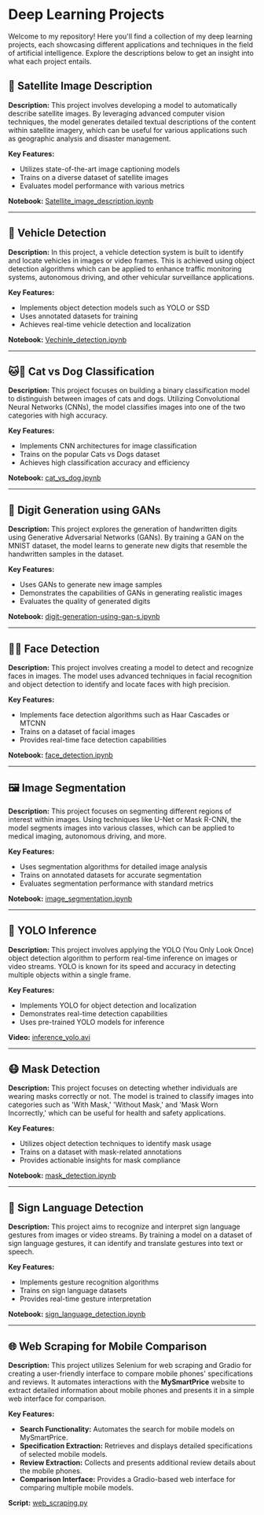 # Deep Learning Projects

Welcome to my repository! Here you'll find a collection of my deep learning projects, each showcasing different applications and techniques in the field of artificial intelligence. Explore the descriptions below to get an insight into what each project entails.

## 🚀 **Satellite Image Description**
**Description:** This project involves developing a model to automatically describe satellite images. By leveraging advanced computer vision techniques, the model generates detailed textual descriptions of the content within satellite imagery, which can be useful for various applications such as geographic analysis and disaster management.

**Key Features:**
- Utilizes state-of-the-art image captioning models
- Trains on a diverse dataset of satellite images
- Evaluates model performance with various metrics

**Notebook:** [Satellite_image_description.ipynb](Satellite_image_description.ipynb)

---

## 🚗 **Vehicle Detection**
**Description:** In this project, a vehicle detection system is built to identify and locate vehicles in images or video frames. This is achieved using object detection algorithms which can be applied to enhance traffic monitoring systems, autonomous driving, and other vehicular surveillance applications.

**Key Features:**
- Implements object detection models such as YOLO or SSD
- Uses annotated datasets for training
- Achieves real-time vehicle detection and localization

**Notebook:** [Vechinle_detection.ipynb](Vechinle_detection.ipynb)

---

## 🐱🐶 **Cat vs Dog Classification**
**Description:** This project focuses on building a binary classification model to distinguish between images of cats and dogs. Utilizing Convolutional Neural Networks (CNNs), the model classifies images into one of the two categories with high accuracy.

**Key Features:**
- Implements CNN architectures for image classification
- Trains on the popular Cats vs Dogs dataset
- Achieves high classification accuracy and efficiency

**Notebook:** [cat_vs_dog.ipynb](cat_vs_dog.ipynb)

---

## 🎨 **Digit Generation using GANs**
**Description:** This project explores the generation of handwritten digits using Generative Adversarial Networks (GANs). By training a GAN on the MNIST dataset, the model learns to generate new digits that resemble the handwritten samples in the dataset.

**Key Features:**
- Uses GANs to generate new image samples
- Demonstrates the capabilities of GANs in generating realistic images
- Evaluates the quality of generated digits

**Notebook:** [digit-generation-using-gan-s.ipynb](digit-generation-using-gan-s.ipynb)

---

## 🧑‍🔬 **Face Detection**
**Description:** This project involves creating a model to detect and recognize faces in images. The model uses advanced techniques in facial recognition and object detection to identify and locate faces with high precision.

**Key Features:**
- Implements face detection algorithms such as Haar Cascades or MTCNN
- Trains on a dataset of facial images
- Provides real-time face detection capabilities

**Notebook:** [face_detection.ipynb](face_detection.ipynb)

---

## 🖼️ **Image Segmentation**
**Description:** This project focuses on segmenting different regions of interest within images. Using techniques like U-Net or Mask R-CNN, the model segments images into various classes, which can be applied to medical imaging, autonomous driving, and more.

**Key Features:**
- Uses segmentation algorithms for detailed image analysis
- Trains on annotated datasets for accurate segmentation
- Evaluates segmentation performance with standard metrics

**Notebook:** [image_segmentation.ipynb](image_segmentation.ipynb)

---

## 🚀 **YOLO Inference**
**Description:** This project involves applying the YOLO (You Only Look Once) object detection algorithm to perform real-time inference on images or video streams. YOLO is known for its speed and accuracy in detecting multiple objects within a single frame.

**Key Features:**
- Implements YOLO for object detection and localization
- Demonstrates real-time detection capabilities
- Uses pre-trained YOLO models for inference

**Video:** [inference_yolo.avi](inference_yolo.avi)

---

## 😷 **Mask Detection**
**Description:** This project focuses on detecting whether individuals are wearing masks correctly or not. The model is trained to classify images into categories such as 'With Mask,' 'Without Mask,' and 'Mask Worn Incorrectly,' which can be useful for health and safety applications.

**Key Features:**
- Utilizes object detection techniques to identify mask usage
- Trains on a dataset with mask-related annotations
- Provides actionable insights for mask compliance

**Notebook:** [mask_detection.ipynb](mask_detection.ipynb)

---

## 🤟 **Sign Language Detection**
**Description:** This project aims to recognize and interpret sign language gestures from images or video streams. By training a model on a dataset of sign language gestures, it can identify and translate gestures into text or speech.

**Key Features:**
- Implements gesture recognition algorithms
- Trains on sign language datasets
- Provides real-time gesture interpretation

**Notebook:** [sign_language_detection.ipynb](sign_language_detection.ipynb)


---


## 🌐 **Web Scraping for Mobile Comparison**
**Description:** This project utilizes Selenium for web scraping and Gradio for creating a user-friendly interface to compare mobile phones' specifications and reviews. It automates interactions with the **MySmartPrice** website to extract detailed information about mobile phones and presents it in a simple web interface for comparison.

**Key Features:**
- **Search Functionality:** Automates the search for mobile models on MySmartPrice.
- **Specification Extraction:** Retrieves and displays detailed specifications of selected mobile models.
- **Review Extraction:** Collects and presents additional review details about the mobile phones.
- **Comparison Interface:** Provides a Gradio-based web interface for comparing multiple mobile models.

**Script:** [web_scraping.py](web_scraping.py)

